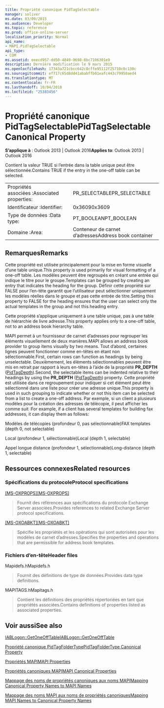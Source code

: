 ```yaml
---
title: Propriété canonique PidTagSelectable
manager: soliver
ms.date: 03/09/2015
ms.audience: Developer
ms.topic: reference
ms.prod: office-online-server
localization_priority: Normal
api_name:
- MAPI.PidTagSelectable
api_type:
- COM
ms.assetid: eeecd957-dd50-4849-9698-8bc7106301e9
description: Dernière modification le 9 mars 2015
ms.openlocfilehash: 17343a721cbcc642c8cffe95112f25710c0c130c
ms.sourcegitcommit: ef717c65d8dd41ababffb01eafc443c79950aed4
ms.translationtype: MT
ms.contentlocale: fr-FR
ms.lasthandoff: 10/04/2018
ms.locfileid: "25383456"
---
```

# <a name="pidtagselectable-canonical-property"></a><span data-ttu-id="40f2d-103">Propriété canonique PidTagSelectable</span><span class="sxs-lookup"><span data-stu-id="40f2d-103">PidTagSelectable Canonical Property</span></span>

  
  
<span data-ttu-id="40f2d-104">**S’applique à** : Outlook 2013 | Outlook 2016</span><span class="sxs-lookup"><span data-stu-id="40f2d-104">**Applies to**: Outlook 2013 | Outlook 2016</span></span> 
  
<span data-ttu-id="40f2d-105">Contient la valeur TRUE si l’entrée dans la table unique peut être sélectionnée.</span><span class="sxs-lookup"><span data-stu-id="40f2d-105">Contains TRUE if the entry in the one-off table can be selected.</span></span> 
  
|||
|:-----|:-----|
|<span data-ttu-id="40f2d-106">Propriétés associées :</span><span class="sxs-lookup"><span data-stu-id="40f2d-106">Associated properties:</span></span>  <br/> |<span data-ttu-id="40f2d-107">PR_SELECTABLE</span><span class="sxs-lookup"><span data-stu-id="40f2d-107">PR_SELECTABLE</span></span>  <br/> |
|<span data-ttu-id="40f2d-108">Identificateur :</span><span class="sxs-lookup"><span data-stu-id="40f2d-108">Identifier:</span></span>  <br/> |<span data-ttu-id="40f2d-109">0x3609</span><span class="sxs-lookup"><span data-stu-id="40f2d-109">0x3609</span></span>  <br/> |
|<span data-ttu-id="40f2d-110">Type de données :</span><span class="sxs-lookup"><span data-stu-id="40f2d-110">Data type:</span></span>  <br/> |<span data-ttu-id="40f2d-111">PT_BOOLEAN</span><span class="sxs-lookup"><span data-stu-id="40f2d-111">PT_BOOLEAN</span></span>  <br/> |
|<span data-ttu-id="40f2d-112">Domaine :</span><span class="sxs-lookup"><span data-stu-id="40f2d-112">Area:</span></span>  <br/> |<span data-ttu-id="40f2d-113">Conteneur de carnet d’adresses</span><span class="sxs-lookup"><span data-stu-id="40f2d-113">Address book container</span></span>  <br/> |
   
## <a name="remarks"></a><span data-ttu-id="40f2d-114">Remarques</span><span class="sxs-lookup"><span data-stu-id="40f2d-114">Remarks</span></span>

<span data-ttu-id="40f2d-115">Cette propriété est utilisée principalement pour la mise en forme visuelle d’une table unique.</span><span class="sxs-lookup"><span data-stu-id="40f2d-115">This property is used primarily for visual formatting of a one-off table.</span></span> <span data-ttu-id="40f2d-116">Les modèles peuvent être regroupés en créant une entrée qui indique le titre pour le groupe.</span><span class="sxs-lookup"><span data-stu-id="40f2d-116">Templates can be grouped by creating an entry that indicates the heading for the group.</span></span> <span data-ttu-id="40f2d-117">Définir cette propriété sur FALSE pour l’en-tête garantit que l’utilisateur peut sélectionner uniquement les modèles réelles dans le groupe et pas cette entrée de titre.</span><span class="sxs-lookup"><span data-stu-id="40f2d-117">Setting this property to FALSE for the heading ensures that the user can select only the actual templates in the group and not this heading entry.</span></span> 
  
<span data-ttu-id="40f2d-118">Cette propriété s’applique uniquement à une table unique, pas à une table de hiérarchie de livre adresse.</span><span class="sxs-lookup"><span data-stu-id="40f2d-118">This property applies only to a one-off table, not to an address book hierarchy table.</span></span> 
  
<span data-ttu-id="40f2d-119">MAPI permet à un fournisseur de carnet d’adresses pour regrouper les éléments visuellement de deux manières.</span><span class="sxs-lookup"><span data-stu-id="40f2d-119">MAPI allows an address book provider to group items visually by two means.</span></span> <span data-ttu-id="40f2d-120">Tout d’abord, certaines lignes peuvent fonctionner comme en-têtes en étant non sélectionnable.</span><span class="sxs-lookup"><span data-stu-id="40f2d-120">First, certain rows can function as headings by being unselectable.</span></span> <span data-ttu-id="40f2d-121">Deuxièmement, les éléments sélectionnables peuvent être mis en retrait par rapport à leurs en-têtes à l’aide de la propriété **PR_DEPTH** ([PidTagDepth](pidtagdepth-canonical-property.md)).</span><span class="sxs-lookup"><span data-stu-id="40f2d-121">Second, the selectable items can be indented relative to their headings by using the **PR_DEPTH** ([PidTagDepth](pidtagdepth-canonical-property.md)) property.</span></span> <span data-ttu-id="40f2d-122">Cette propriété est utilisée dans ce regroupement pour indiquer si cet élément peut être sélectionné dans une liste pour créer une adresse unique.</span><span class="sxs-lookup"><span data-stu-id="40f2d-122">This property is used in such grouping to indicate whether or not this item can be selected from a list to create a one-off address.</span></span> <span data-ttu-id="40f2d-123">Par exemple, si un client a plusieurs modèles pour la création des adresses de télécopie, il peut afficher les comme suit :</span><span class="sxs-lookup"><span data-stu-id="40f2d-123">For example, if a client has several templates for building fax addresses, it can display them as follows:</span></span> 
  
<span data-ttu-id="40f2d-124">Modèles de télécopies (profondeur 0, pas sélectionnable)</span><span class="sxs-lookup"><span data-stu-id="40f2d-124">FAX templates (depth 0, not selectable)</span></span>
  
 <span data-ttu-id="40f2d-125">Local (profondeur 1, sélectionnable)</span><span class="sxs-lookup"><span data-stu-id="40f2d-125">Local (depth 1, selectable)</span></span> 
  
 <span data-ttu-id="40f2d-126">Appel longue distance (profondeur 1, sélectionnable)</span><span class="sxs-lookup"><span data-stu-id="40f2d-126">Long-distance (depth 1, selectable)</span></span> 
  
## <a name="related-resources"></a><span data-ttu-id="40f2d-127">Ressources connexes</span><span class="sxs-lookup"><span data-stu-id="40f2d-127">Related resources</span></span>

### <a name="protocol-specifications"></a><span data-ttu-id="40f2d-128">Spécifications du protocole</span><span class="sxs-lookup"><span data-stu-id="40f2d-128">Protocol specifications</span></span>

<span data-ttu-id="40f2d-129">[[MS-OXPROPS]](https://msdn.microsoft.com/library/f6ab1613-aefe-447d-a49c-18217230b148%28Office.15%29.aspx)</span><span class="sxs-lookup"><span data-stu-id="40f2d-129">[[MS-OXPROPS]](https://msdn.microsoft.com/library/f6ab1613-aefe-447d-a49c-18217230b148%28Office.15%29.aspx)</span></span>
  
> <span data-ttu-id="40f2d-130">Fournit des références aux spécifications du protocole Exchange Server associées.</span><span class="sxs-lookup"><span data-stu-id="40f2d-130">Provides references to related Exchange Server protocol specifications.</span></span>
    
<span data-ttu-id="40f2d-131">[[MS-OXOABKT]](https://msdn.microsoft.com/library/cd5a3e78-1eeb-4a75-88eb-e82c8c96ff31%28Office.15%29.aspx)</span><span class="sxs-lookup"><span data-stu-id="40f2d-131">[[MS-OXOABKT]](https://msdn.microsoft.com/library/cd5a3e78-1eeb-4a75-88eb-e82c8c96ff31%28Office.15%29.aspx)</span></span>
  
> <span data-ttu-id="40f2d-132">Spécifie les propriétés et les opérations qui sont autorisées pour les modèles de carnet d’adresses.</span><span class="sxs-lookup"><span data-stu-id="40f2d-132">Specifies the properties and operations that are permissible for address book templates.</span></span>
    
### <a name="header-files"></a><span data-ttu-id="40f2d-133">Fichiers d’en-tête</span><span class="sxs-lookup"><span data-stu-id="40f2d-133">Header files</span></span>

<span data-ttu-id="40f2d-134">Mapidefs.h</span><span class="sxs-lookup"><span data-stu-id="40f2d-134">Mapidefs.h</span></span>
  
> <span data-ttu-id="40f2d-135">Fournit des définitions de type de données.</span><span class="sxs-lookup"><span data-stu-id="40f2d-135">Provides data type definitions.</span></span>
    
<span data-ttu-id="40f2d-136">MAPITAGS.h</span><span class="sxs-lookup"><span data-stu-id="40f2d-136">Mapitags.h</span></span>
  
> <span data-ttu-id="40f2d-137">Contient les définitions des propriétés répertoriées en tant que propriétés associées.</span><span class="sxs-lookup"><span data-stu-id="40f2d-137">Contains definitions of properties listed as associated properties.</span></span>
    
## <a name="see-also"></a><span data-ttu-id="40f2d-138">Voir aussi</span><span class="sxs-lookup"><span data-stu-id="40f2d-138">See also</span></span>



[<span data-ttu-id="40f2d-139">IABLogon::GetOneOffTable</span><span class="sxs-lookup"><span data-stu-id="40f2d-139">IABLogon::GetOneOffTable</span></span>](iablogon-getoneofftable.md)
  
[<span data-ttu-id="40f2d-140">Propriété canonique PidTagFolderType</span><span class="sxs-lookup"><span data-stu-id="40f2d-140">PidTagFolderType Canonical Property</span></span>](pidtagfoldertype-canonical-property.md)


[<span data-ttu-id="40f2d-141">Propriétés MAPI</span><span class="sxs-lookup"><span data-stu-id="40f2d-141">MAPI Properties</span></span>](mapi-properties.md)
  
[<span data-ttu-id="40f2d-142">Propriétés canoniques MAPI</span><span class="sxs-lookup"><span data-stu-id="40f2d-142">MAPI Canonical Properties</span></span>](mapi-canonical-properties.md)
  
[<span data-ttu-id="40f2d-143">Mappage des noms de propriétés canoniques aux noms MAPI</span><span class="sxs-lookup"><span data-stu-id="40f2d-143">Mapping Canonical Property Names to MAPI Names</span></span>](mapping-canonical-property-names-to-mapi-names.md)
  
[<span data-ttu-id="40f2d-144">Mappage des noms MAPI aux noms de propriétés canoniques</span><span class="sxs-lookup"><span data-stu-id="40f2d-144">Mapping MAPI Names to Canonical Property Names</span></span>](mapping-mapi-names-to-canonical-property-names.md)

